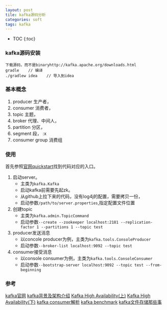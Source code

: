 ```yaml
---
layout: post
tile: kafka源码分析
categories: soft
tags: kafka
---
```


* TOC
{:toc}

### kafka源码安装

    下载源码，而不是binaryhttp://kafka.apache.org/downloads.html
    gradle    // 编译
    ./gradlew idea    // 导入到idea

### 基本概念

1. producer 生产者，
2. consumer 消费者，
3. topic  主题，
4. broker 代理、中间人，
5. partition 分区，
6. segment 段，
:x
8. consumer group 消费组

### 使用

首先参照[官网quickstart](http://kafka.apache.org/documentation/#quickstart)找到代码对应的入口。

1. 启动server。
   * 主类为`kafka.Kafka`
   * 启动kafka前需要先起zk。
   * 从github上拉下来的代码，没有log4j的配置，需要拷贝一份，
   * 启动参数`/path/to/server.properties`,指定配置文件位置
2. 创建topic
   * 主类为`kafka.admin.TopicCommand`
   * 启动参数`--create --zookeeper localhost:2181 --replication-factor 1 --partitions 1 --topic test`
3. producer发送消息
   * 以concole producer为例，主类为`kafka.tools.ConsoleProducer`
   * 启动参数`--broker-list localhost:9092 --topic test`
4. consumer接受消息
   * 以console consumer为例，主类为`kafka.tools.ConsoleConsumer`
   * 启动参数`--bootstrap-server localhost:9092 --topic test --from-beginning`


### 参考

[kafka官网](http://kafka.apache.org/)
[kafka背景及架构介绍](http://www.infoq.com/cn/articles/kafka-analysis-part-1)
[Kafka High Availability(上)](http://www.infoq.com/cn/articles/kafka-analysis-part-2)
[Kafka High Availability(下)](http://www.infoq.com/cn/articles/kafka-analysis-part-3)
[kafka consumer解析](http://www.infoq.com/cn/articles/kafka-analysis-part-4)
[kafka benchmark](http://www.infoq.com/cn/articles/kafka-analysis-part-5)
[kafka文件存储那些事](http://tech.meituan.com/kafka-fs-design-theory.html)
